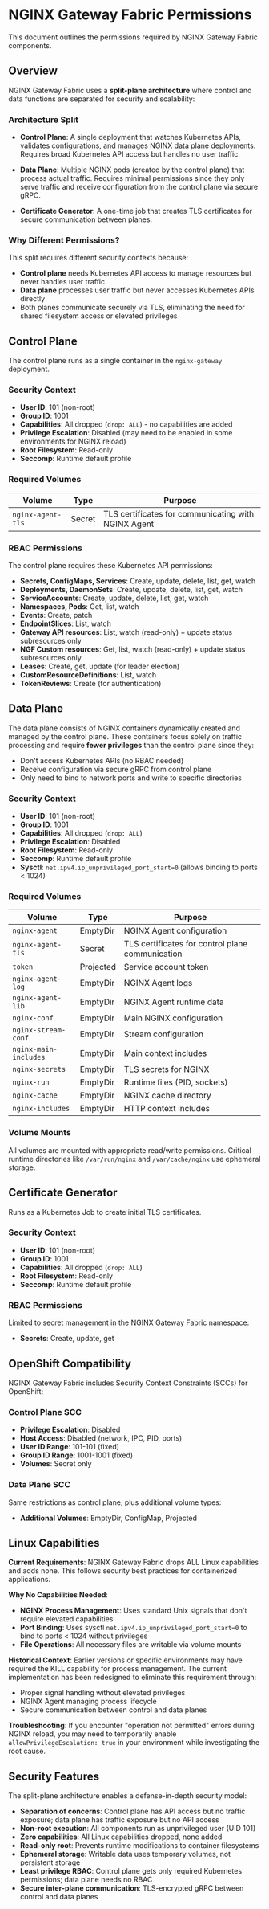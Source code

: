 # NGINX Gateway Fabric Permissions

This document outlines the permissions required by NGINX Gateway Fabric components.

## Overview

NGINX Gateway Fabric uses a **split-plane architecture** where control and data functions are separated for security and scalability:

### Architecture Split

- **Control Plane**: A single deployment that watches Kubernetes APIs, validates configurations, and manages NGINX data plane deployments. Requires broad Kubernetes API access but handles no user traffic.

- **Data Plane**: Multiple NGINX pods (created by the control plane) that process actual traffic. Requires minimal permissions since they only serve traffic and receive configuration from the control plane via secure gRPC.

- **Certificate Generator**: A one-time job that creates TLS certificates for secure communication between planes.

### Why Different Permissions?

This split requires different security contexts because:

- **Control plane** needs Kubernetes API access to manage resources but never handles user traffic
- **Data plane** processes user traffic but never accesses Kubernetes APIs directly
- Both planes communicate securely via TLS, eliminating the need for shared filesystem access or elevated privileges

## Control Plane

The control plane runs as a single container in the `nginx-gateway` deployment.

### Security Context

- **User ID**: 101 (non-root)
- **Group ID**: 1001
- **Capabilities**: All dropped (`drop: ALL`) - no capabilities are added
- **Privilege Escalation**: Disabled (may need to be enabled in some environments for NGINX reload)
- **Root Filesystem**: Read-only
- **Seccomp**: Runtime default profile

### Required Volumes

| Volume | Type | Purpose |
|--------|------|---------|
| `nginx-agent-tls` | Secret | TLS certificates for communicating with NGINX Agent |

### RBAC Permissions

The control plane requires these Kubernetes API permissions:

- **Secrets, ConfigMaps, Services**: Create, update, delete, list, get, watch
- **Deployments, DaemonSets**: Create, update, delete, list, get, watch
- **ServiceAccounts**: Create, update, delete, list, get, watch
- **Namespaces, Pods**: Get, list, watch
- **Events**: Create, patch
- **EndpointSlices**: List, watch
- **Gateway API resources**: List, watch (read-only) + update status subresources only
- **NGF Custom resources**: Get, list, watch (read-only) + update status subresources only
- **Leases**: Create, get, update (for leader election)
- **CustomResourceDefinitions**: List, watch
- **TokenReviews**: Create (for authentication)

## Data Plane

The data plane consists of NGINX containers dynamically created and managed by the control plane. These containers focus solely on traffic processing and require **fewer privileges** than the control plane since they:

- Don't access Kubernetes APIs (no RBAC needed)
- Receive configuration via secure gRPC from control plane
- Only need to bind to network ports and write to specific directories

### Security Context

- **User ID**: 101 (non-root)
- **Group ID**: 1001
- **Capabilities**: All dropped (`drop: ALL`)
- **Privilege Escalation**: Disabled
- **Root Filesystem**: Read-only
- **Seccomp**: Runtime default profile
- **Sysctl**: `net.ipv4.ip_unprivileged_port_start=0` (allows binding to ports < 1024)

### Required Volumes

| Volume | Type | Purpose |
|--------|------|---------|
| `nginx-agent` | EmptyDir | NGINX Agent configuration |
| `nginx-agent-tls` | Secret | TLS certificates for control plane communication |
| `token` | Projected | Service account token |
| `nginx-agent-log` | EmptyDir | NGINX Agent logs |
| `nginx-agent-lib` | EmptyDir | NGINX Agent runtime data |
| `nginx-conf` | EmptyDir | Main NGINX configuration |
| `nginx-stream-conf` | EmptyDir | Stream configuration |
| `nginx-main-includes` | EmptyDir | Main context includes |
| `nginx-secrets` | EmptyDir | TLS secrets for NGINX |
| `nginx-run` | EmptyDir | Runtime files (PID, sockets) |
| `nginx-cache` | EmptyDir | NGINX cache directory |
| `nginx-includes` | EmptyDir | HTTP context includes |

### Volume Mounts

All volumes are mounted with appropriate read/write permissions. Critical runtime directories like `/var/run/nginx` and `/var/cache/nginx` use ephemeral storage.

## Certificate Generator

Runs as a Kubernetes Job to create initial TLS certificates.

### Security Context

- **User ID**: 101 (non-root)
- **Group ID**: 1001
- **Capabilities**: All dropped (`drop: ALL`)
- **Root Filesystem**: Read-only
- **Seccomp**: Runtime default profile

### RBAC Permissions

Limited to secret management in the NGINX Gateway Fabric namespace:

- **Secrets**: Create, update, get

## OpenShift Compatibility

NGINX Gateway Fabric includes Security Context Constraints (SCCs) for OpenShift:

### Control Plane SCC

- **Privilege Escalation**: Disabled
- **Host Access**: Disabled (network, IPC, PID, ports)
- **User ID Range**: 101-101 (fixed)
- **Group ID Range**: 1001-1001 (fixed)
- **Volumes**: Secret only

### Data Plane SCC

Same restrictions as control plane, plus additional volume types:

- **Additional Volumes**: EmptyDir, ConfigMap, Projected

## Linux Capabilities

**Current Requirements**: NGINX Gateway Fabric drops ALL Linux capabilities and adds none. This follows security best practices for containerized applications.

**Why No Capabilities Needed**:

- **NGINX Process Management**: Uses standard Unix signals that don't require elevated capabilities
- **Port Binding**: Uses sysctl `net.ipv4.ip_unprivileged_port_start=0` to bind to ports < 1024 without privileges
- **File Operations**: All necessary files are writable via volume mounts

**Historical Context**: Earlier versions or specific environments may have required the KILL capability for process management. The current implementation has been redesigned to eliminate this requirement through:

- Proper signal handling without elevated privileges
- NGINX Agent managing process lifecycle
- Secure communication between control and data planes

**Troubleshooting**: If you encounter "operation not permitted" errors during NGINX reload, you may need to temporarily enable `allowPrivilegeEscalation: true` in your environment while investigating the root cause.

## Security Features

The split-plane architecture enables a defense-in-depth security model:

- **Separation of concerns**: Control plane has API access but no traffic exposure; data plane has traffic exposure but no API access
- **Non-root execution**: All components run as unprivileged user (UID 101)
- **Zero capabilities**: All Linux capabilities dropped, none added
- **Read-only root**: Prevents runtime modifications to container filesystems
- **Ephemeral storage**: Writable data uses temporary volumes, not persistent storage
- **Least privilege RBAC**: Control plane gets only required Kubernetes permissions; data plane needs no RBAC
- **Secure inter-plane communication**: TLS-encrypted gRPC between control and data planes
